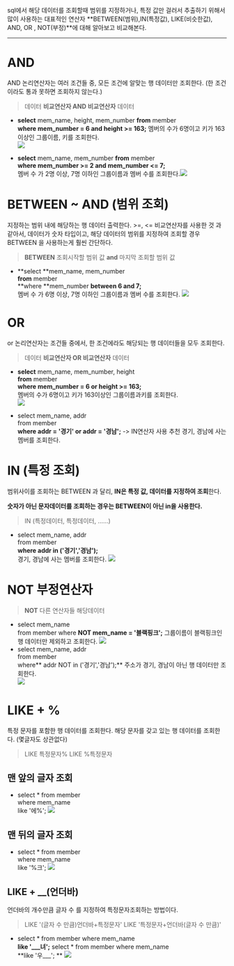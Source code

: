 sql에서 해당 데이터를 조회할때 범위를 지정하거나, 특정 값만 걸러서 추출하기 위해서 많이 사용하는 대표적인 연산자 **BETWEEN(범위),IN(특정값), LIKE(비슷한값), AND, OR , NOT(부정)**에 대해 알아보고 비교해본다.

---
# AND
AND 논리연산자는 여러 조건들 중, 모든 조건에 알맞는 행 데이터만 조회한다. (한 조건이라도 통과 못하면 조회하지 않는다.)  
>데이터 **비교연산자 AND 비교연산자**  데이터 


- **select** mem_name,  height, mem_number **from** member  
**where mem_number = 6 and height >= 163;**
멤버의 수가 6명이고 키가 163이상인 그룹이름, 키를 조회한다.  
![](https://velog.velcdn.com/images/estell/post/54843b69-f6bc-4af7-96f5-37b248fcf9a8/image.png)


- **select** mem_name, mem_number **from** member   
**where mem_number >= 2 and mem_number <= 7;**  
멤버 수 가 2명 이상, 7명 이하인 그룹이름과 멤버 수를 조회한다.![](https://velog.velcdn.com/images/estell/post/705b5fb2-66e6-4fcb-abd2-daf18151c295/image.png)

# BETWEEN ~ AND (범위 조회)
지정하는 범위 내에 해당하는 행 데이터 출력한다. >=, <= 비교연산자를 사용한 것 과 같아서,  데이터가 숫자 타입이고, 해당 데이터의 범위를 지정하여 조회할 경우 BETWEEN 을 사용하는게 훨씬 간단하다.

> **BETWEEN** 조회시작할 범위 값 **and** 마지막 조회할 범위 값

- **select **mem_name, mem_number  
**from** member     
**where **mem_number **between 6 and 7;**  
멤버 수 가 6명 이상, 7명 이하인 그룹이름과 멤버 수를 조회한다.
![](https://velog.velcdn.com/images/estell/post/7b8f19ec-567a-473e-8068-0a5f5df2baaf/image.png)

# OR
or 논리연산자는 조건들 중에서, 한 조건에라도 해당되는 행 데이터들을 모두 조회한다.  
> 데이터 **비교연산자  OR 비교연산자** 데이터

- **select** mem_name, mem_number, height    
**from** member  
**where mem_number = 6 or height >= 163;**  
멤버의 수가 6명이고 키가 163이상인 그룹이름과키를 조회한다.  
![](https://velog.velcdn.com/images/estell/post/0ebb371d-e8db-47b9-aaec-ec08a77a9eeb/image.png)


- select mem_name, addr   
from member  
**where addr = '경기' or addr = '경남';** -> IN연산자 사용 추천
경기, 경남에 사는 멤버를 조회한다. 


# IN (특정 조회)
범위사이를 조회하는 BETWEEN 과 달리, **IN은 특정 값, 데이터를 지정하여 조회**한다.

**숫자가 아닌 문자데이터를 조회하는 경우는 BETWEEN이 아닌 in을 사용한다.**

> IN (특정데이터, 특정데이터, ......) 


- select mem_name, addr  
from member   
**where addr in ('경기','경남');**  
경기, 경남에 사는 멤버를 조회한다. ![](https://velog.velcdn.com/images/estell/post/aad4f86c-480f-4a49-81d9-5a7d39082b37/image.png)



# NOT 부정연산자
> **NOT** 다른 연산자들 해당데이터 

- select mem_name  
from member
where **NOT mem_name = '블랙핑크';**
그룹이름이 블랙핑크인 행 데이터만 제외하고 조회한다.
![](https://images.velog.io/images/estell/post/8cfede1f-8026-4999-83fd-25a56312bc7f/%E1%84%89%E1%85%B3%E1%84%8F%E1%85%B3%E1%84%85%E1%85%B5%E1%86%AB%E1%84%89%E1%85%A3%E1%86%BA%202022-01-23%20%E1%84%8B%E1%85%A9%E1%84%92%E1%85%AE%206.53.44.png)
- select mem_name, addr  
from member   
where** addr NOT in ('경기','경남');**
주소가 경기, 경남이 아닌 행 데이터만 조회한다.  
![](https://images.velog.io/images/estell/post/f770643f-9af9-4957-9676-8b737bbf421f/%E1%84%89%E1%85%B3%E1%84%8F%E1%85%B3%E1%84%85%E1%85%B5%E1%86%AB%E1%84%89%E1%85%A3%E1%86%BA%202022-01-23%20%E1%84%8B%E1%85%A9%E1%84%92%E1%85%AE%206.54.28.png)
# LIKE + %

특정 문자를 포함한 행 데이터를 조회한다. 해당 문자를 갖고 있는 행 데이터를 조회한다. (몇글자도 상관없다)

>LIKE 특정문자% 
LIKE %특정문자

## 맨 앞의 글자 조회
- select * from member  
where mem_name   
like '에%';
![](https://velog.velcdn.com/images/estell/post/fa30312a-cac7-4220-bef3-b26bf1314d87/image.png)

## 맨 뒤의 글자 조회
- select * from member  
where mem_name   
like '%크';
![](https://velog.velcdn.com/images/estell/post/bf34fc0a-3fdf-49e0-a0ce-39a08b4dd7ef/image.png)


## LIKE + __(언더바) 
언더바의 개수만큼 글자 수 를 지정하여 특정문자조회하는 방법이다. 
>LIKE '(글자 수 만큼)언더바+특정문자'
LIKE '특정문자+언더바(글자 수 만큼)'

- select * from member where mem_name   
**like '___녀';** 
select * from member where mem_name   
**like '우___'; **
![](https://velog.velcdn.com/images/estell/post/85f459ab-f056-4da8-803c-db6adf9988b2/image.png)

